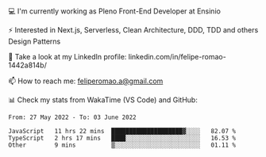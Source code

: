 💻 I'm currently working as Pleno Front-End Developer at Ensinio

⚡ Interested in Next.js, Serverless, Clean Architecture, DDD, TDD and others Design Patterns

👥 Take a look at my LinkedIn profile: linkedin.com/in/felipe-romao-1442a814b/

📫 How to reach me: feliperomao.a@gmail.com

📊 Check my stats from WakaTime (VS Code) and GitHub:

<!--START_SECTION:waka-->

```text
From: 27 May 2022 - To: 03 June 2022

JavaScript   11 hrs 22 mins  ████████████████████▓░░░░   82.07 %
TypeScript   2 hrs 17 mins   ████░░░░░░░░░░░░░░░░░░░░░   16.53 %
Other        9 mins          ▒░░░░░░░░░░░░░░░░░░░░░░░░   01.11 %
```

<!--END_SECTION:waka-->
